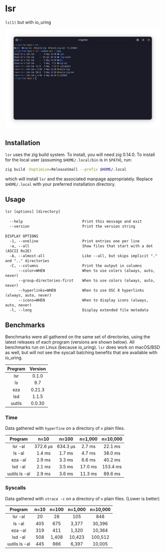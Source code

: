 # lsr

`ls(1)` but with io_uring

![screenshot](screenshot.png)

## Installation

`lsr` uses the zig build system. To install, you will need zig 0.14.0. To
install for the local user (assuming `$HOME/.local/bin` is in `$PATH`), run:

```sh
zig build -Doptimize=ReleaseSmall --prefix $HOME/.local
```

which will install `lsr` and the associated manpage appropriately. Replace
`$HOME/.local` with your preferred installation directory.

## Usage

```
lsr [options] [directory]

  --help                           Print this message and exit
  --version                        Print the version string

DISPLAY OPTIONS
  -1, --oneline                    Print entries one per line
  -a, --all                        Show files that start with a dot (ASCII 0x2E)
  -A, --almost-all                 Like --all, but skips implicit "." and ".." directories
  -C, --columns                    Print the output in columns
      --color=WHEN                 When to use colors (always, auto, never)
      --group-directories-first    When to use colors (always, auto, never)
      --hyperlinks=WHEN            When to use OSC 8 hyperlinks (always, auto, never)
      --icons=WHEN                 When to display icons (always, auto, never)
  -l, --long                       Display extended file metadata

```

## Benchmarks

Benchmarks were all gathered on the same set of directories, using the latest
releases of each program (versions are shown below). All benchmarks run on Linux
(because io_uring). `lsr` does work on macOS/BSD as well, but will not see the
syscall batching benefits that are available with io_uring.

| Program | Version |
|:-------:|:-------:|
|   lsr   |  0.1.0  |
|    ls   |   9.7   |
|   eza   |  0.21.3 |
|   lsd   |  1.1.5  |
| uutils  | 0.0.30  |

### Time

Data gathered with `hyperfine` on a directory of `n` plain files.

|    Program    |   n=10   |   n=100  | n=1,000 | n=10,000 |
|:-------------:|:--------:|:--------:|:-------:|:--------:|
|    lsr -al    | 372.6 µs | 634.3 µs | 2.7 ms  | 22.1 ms  |
|     ls -al    |  1.4 ms  |  1.7 ms  | 4.7 ms  | 38.0 ms  |
|    eza -al    |  2.9 ms  |  3.3 ms  | 6.6 ms  | 40.2 ms  |
|    lsd -al    |  2.1 ms  |  3.5 ms  | 17.0 ms | 153.4 ms |
| uutils ls -al | 2.9 ms   | 3.6 ms   | 11.3 ms | 89.6 ms  |

### Syscalls

Data gathered with `strace -c` on a directory of `n` plain files. (Lower is better)

|    Program    | n=10 | n=100 | n=1,000 | n=10,000 |
|:-------------:|:----:|:-----:|:-------:|:--------:|
|    lsr -al    |  20  |   28  | 105     | 848      |
|     ls -al    |  405 |  675  | 3,377   | 30,396   |
|    eza -al    |  319 |  411  | 1,320   | 10,364   |
|    lsd -al    |  508 | 1,408 | 10,423  | 100,512  |
| uutils ls -al | 445  | 986   | 6,397   | 10,005   |
